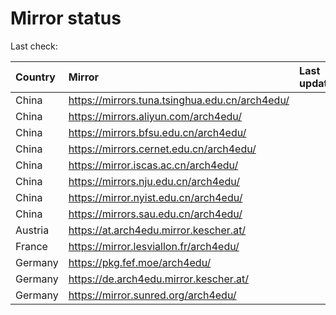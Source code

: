 <script src="./time.js"></script>
# Mirror status
Last check: <script type="text/javascript">localize(1720066981.1608672);</script>

|Country|Mirror|Last update|
|:------|:-----|:----------|
|China|https://mirrors.tuna.tsinghua.edu.cn/arch4edu/|<script type="text/javascript">localize(1720031571);</script>|
|China|https://mirrors.aliyun.com/arch4edu/|<script type="text/javascript">localize(1720031571);</script>|
|China|https://mirrors.bfsu.edu.cn/arch4edu/|<script type="text/javascript">localize(1720031571);</script>|
|China|https://mirrors.cernet.edu.cn/arch4edu/|<script type="text/javascript">localize(1720031571);</script>|
|China|https://mirror.iscas.ac.cn/arch4edu/|<script type="text/javascript">localize(1720031571);</script>|
|China|https://mirrors.nju.edu.cn/arch4edu/|<script type="text/javascript">localize(1719945723);</script>|
|China|https://mirror.nyist.edu.cn/arch4edu/|<script type="text/javascript">localize(1719988629);</script>|
|China|https://mirrors.sau.edu.cn/arch4edu/|<script type="text/javascript">localize(1720031571);</script>|
|Austria|https://at.arch4edu.mirror.kescher.at/|<script type="text/javascript">localize(1720031571);</script>|
|France|https://mirror.lesviallon.fr/arch4edu/|<script type="text/javascript">localize(1720031571);</script>|
|Germany|https://pkg.fef.moe/arch4edu/|<script type="text/javascript">localize(1720031571);</script>|
|Germany|https://de.arch4edu.mirror.kescher.at/|<script type="text/javascript">localize(1720031571);</script>|
|Germany|https://mirror.sunred.org/arch4edu/|<script type="text/javascript">localize(1720031571);</script>|

<script src="./tablefilter/tablefilter.js"></script>
<script src="./table.js"></script>